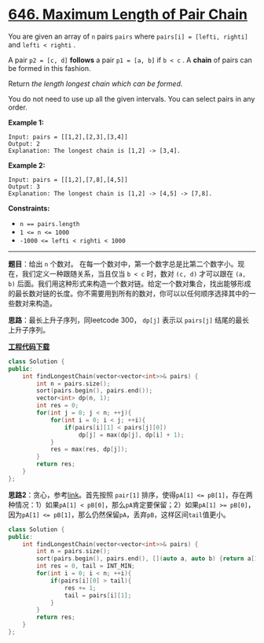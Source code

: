 # [646. Maximum Length of Pair Chain](https://leetcode.com/problems/maximum-length-of-pair-chain/)

You are given an array of `n` pairs `pairs` where `pairs[i] = [lefti, righti]` and `lefti < righti` .

A pair `p2 = [c, d]` **follows** a pair `p1 = [a, b]` if `b < c` . A **chain** of pairs can be formed in this fashion.

Return *the length longest chain which can be formed*.

You do not need to use up all the given intervals. You can select pairs in any order.

**Example 1:**

```
Input: pairs = [[1,2],[2,3],[3,4]]
Output: 2
Explanation: The longest chain is [1,2] -> [3,4].
```

**Example 2:**

```
Input: pairs = [[1,2],[7,8],[4,5]]
Output: 3
Explanation: The longest chain is [1,2] -> [4,5] -> [7,8].
```

**Constraints:**

* `n == pairs.length`
* `1 <= n <= 1000`
* `-1000 <= lefti < righti < 1000`

-----

**题目**：给出 `n` 个数对。 在每一个数对中，第一个数字总是比第二个数字小。现在，我们定义一种跟随关系，当且仅当 `b < c` 时，数对 `(c, d)` 才可以跟在 `(a, b)` 后面。我们用这种形式来构造一个数对链。给定一个数对集合，找出能够形成的最长数对链的长度。你不需要用到所有的数对，你可以以任何顺序选择其中的一些数对来构造。

**思路**：最长上升子序列，同leetcode 300， `dp[j]` 表示以 `pairs[j]` 结尾的最长上升子序列。

[**工程代码下载**](https://github.com/shenkh/leetcode)

```cpp
class Solution {
public:
    int findLongestChain(vector<vector<int>>& pairs) {
        int n = pairs.size();
        sort(pairs.begin(), pairs.end());
        vector<int> dp(n, 1);
        int res = 0;
        for(int j = 0; j < n; ++j){
            for(int i = 0; i < j; ++i){
                if(pairs[i][1] < pairs[j][0])
                    dp[j] = max(dp[j], dp[i] + 1);
            }
            res = max(res, dp[j]);
        }
        return res;
    }
};
```

**思路2**：贪心，参考[link](https://leetcode.com/problems/maximum-length-of-pair-chain/discuss/225801/Proof-of-the-greedy-solution)。首先按照 `pair[1]` 排序，使得`pA[1] <= pB[1]`，存在两种情况：1）如果`pA[1] < pB[0]`，那么`pA`肯定要保留；2）如果`pA[1] >= pB[0]`，因为`pA[1] <= pB[1]`，那么仍然保留`pA`，丢弃`pB`，这样区间`tail`值更小。

```cpp
class Solution {
public:
    int findLongestChain(vector<vector<int>>& pairs) {
        int n = pairs.size();
        sort(pairs.begin(), pairs.end(), [](auto a, auto b) {return a[1] < b[1];});
        int res = 0, tail = INT_MIN;
        for(int i = 0; i < n; ++i){
            if(pairs[i][0] > tail){
                res += 1;
                tail = pairs[i][1];
            }
        }
        return res;
    }
};
```
